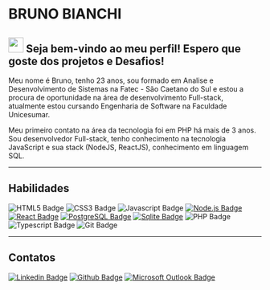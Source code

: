 # BRUNO BIANCHI


## <img src="https://media.giphy.com/media/hvRJCLFzcasrR4ia7z/giphy.gif" width="30px"> Seja bem-vindo ao meu perfil! Espero que goste dos projetos e Desafios!


Meu nome é Bruno, tenho 23 anos, sou formado em Analise e Desenvolvimento de Sistemas na Fatec - São Caetano do Sul e estou a procura de oportunidade na área de desenvolvimento Full-stack, atualmente estou cursando Engenharia de Software na Faculdade Unicesumar.


Meu primeiro contato na área da tecnologia foi em PHP há mais de 3 anos. Sou desenvolvedor Full-stack, tenho conhecimento na tecnologia JavaScript e sua stack (NodeJS, ReactJS), conhecimento em linguagem SQL. 

---

## Habilidades

![HTML5 Badge](https://img.shields.io/badge/-HTML5-E34F26?style=flat-square&logo=HTML5&logoColor=white)
![CSS3 Badge](https://img.shields.io/badge/-CSS3-1572B6?style=flat-square&logo=CSS3&logoColor=white)
![Javascript Badge](https://img.shields.io/badge/-Javascript-F29400?style=flat-square&logo=javascript&logoColor=white)
[![Node.js Badge](https://img.shields.io/badge/-Node.js-339933?style=flat-square&logo=node.js&logoColor=white&link=https://nodejs.org/en/)](https://nodejs.org/en/)
[![React Badge](https://img.shields.io/badge/-ReactJS-13B5EA?style=flat-square&logo=react&logoColor=white&link=https://reactjs.org)](https://reactjs.org)
[![PostgreSQL Badge](https://img.shields.io/badge/-PostgreSQL-336791?style=flat-square&logo=postgresql&logoColor=white&link=https://postgresql.org)](https://postgresql.org)
[![Sqlite Badge](https://img.shields.io/badge/-Sqlite-336791?style=flat-square&logo=sqlite&logoColor=white&link=https://postgresql.org)](https://postgresql.org)
![PHP Badge](https://img.shields.io/badge/-PHP-8993BE?style=flat-square&logo=php&logoColor=white)
![Typescript Badge](https://img.shields.io/badge/-Typescript-1572B6?style=flat-square&logo=Typescript&logoColor=white)
![Git Badge](https://img.shields.io/badge/-GIT-F34F29?style=flat-square&logo=git&logoColor=white)

---

##  Contatos

[![Linkedin Badge](https://img.shields.io/badge/-Bruno_Bianchi-blue?style=flat-square&logo=Linkedin&logoColor=white&link=https://www.linkedin.com/in/bruno-bianchi00/)](https://www.linkedin.com/in/bruno-bianchi00/)
[![Github Badge](https://img.shields.io/badge/-BrunoBianchi13-000?style=flat-square&logo=Github&logoColor=white&link=https://github.com/BrunoBianchi13)](https://github.com/BrunoBianchi13)
[![Microsoft Outlook Badge](https://img.shields.io/badge/-bruno.bianchi2000%40outlook.com-D14836?logo=microsoft%20outlook&color=blue&link=mailto:bruno.bianchi2000@outlook.com)](mailto:bruno.bianchi2000@outlook.com)


